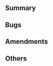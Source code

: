 ## Summary
<!-- Summary, purpose, background, ... -->

## Bugs
<!-- Bugs, reproduction steps and images ( screenshots of bug) -->
<!-- If you're reporting an UI issue, make sure you take a screenshot that shows the actual bug. -->

## Amendments
<!-- Amendments and suggestion -->

## Others
<!-- Notes to reviewers, consultation and concerns -->
